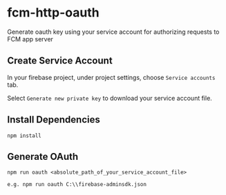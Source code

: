 # fcm-http-oauth
Generate oauth key using your service account for authorizing requests to FCM app server

## Create Service Account

In your firebase project, under project settings, choose `Service accounts` tab.

Select `Generate new private key` to download your service account file.

## Install Dependencies

```
npm install
```

## Generate OAuth

```
npm run oauth <absolute_path_of_your_service_account_file>

e.g. npm run oauth C:\\firebase-adminsdk.json
```